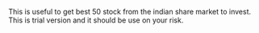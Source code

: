 This is useful to get best 50 stock from the indian share market to invest.
This is trial version and it should be use on your risk.
